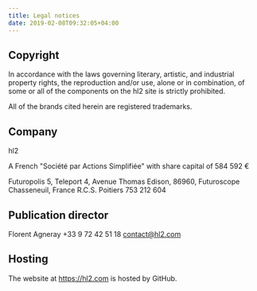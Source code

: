 ```yaml
---
title: Legal notices
date: 2019-02-08T09:32:05+04:00
---
```


## Copyright

In accordance with the laws governing literary, artistic, and industrial property rights, the reproduction and/or use, alone or in combination, of some or all of the components on the hl2 site is strictly prohibited.

All of the brands cited herein are registered trademarks.  

## Company

hl2

A French "Société par Actions Simplifiée" with share capital of 584 592 €

Futuropolis 5, Teleport 4,
Avenue Thomas Edison,
86960, Futuroscope Chasseneuil, France
R.C.S. Poitiers 753 212 604

## Publication director

Florent Agneray
+33 9 72 42 51 18
contact@hl2.com

## Hosting

The website at https://hl2.com is hosted by GitHub.
